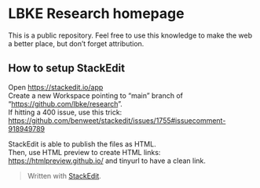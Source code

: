 <!DOCTYPE html>
<html>

<head>
  <meta charset="utf-8">
  <meta name="viewport" content="width=device-width, initial-scale=1.0">
  <title>readme</title>
  <link rel="stylesheet" href="https://stackedit.io/style.css" />
</head>

<body class="stackedit">
  <div class="stackedit__html"><h1 id="lbke-research-homepage">LBKE Research homepage</h1>
<p>This is a public repository. Feel free to use this knowledge to make the web a better place, but don’t forget attribution.</p>
<h2 id="how-to-setup-stackedit">How to setup StackEdit</h2>
<p>Open <a href="https://stackedit.io/app">https://stackedit.io/app</a><br>
Create a new Workspace pointing to “main” branch of “<a href="https://github.com/lbke/research">https://github.com/lbke/research</a>”.<br>
If hitting a 400 issue, use this trick: <a href="https://github.com/benweet/stackedit/issues/1755#issuecomment-918949789">https://github.com/benweet/stackedit/issues/1755#issuecomment-918949789</a></p>
<p>StackEdit is able to publish the files as HTML.<br>
Then, use HTML preview to create HTML links: <a href="https://htmlpreview.github.io/">https://htmlpreview.github.io/</a> and tinyurl to have a clean link.</p>
<blockquote>
<p>Written with <a href="https://stackedit.io/">StackEdit</a>.</p>
</blockquote>
</div>
</body>

</html>
